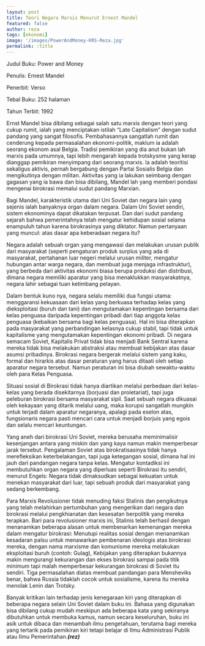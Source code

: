 ```yaml
---
layout: post
title: Teori Negara Marxis Menurut Ernest Mandel
featured: false
author: reza
tags: [ekonomi]
image: '/images/PowerAndMoney-KRS-Reza.jpg'
permalink: :title
---
```


Judul Buku: Power and Money

Penulis: Ernest Mandel

Penerbit: Verso

Tebal Buku: 252 halaman

Tahun Terbit: 1992

Ernst Mandel bisa dibilang sebagai salah satu marxis dengan teori yang cukup rumit, ialah yang menciptakan istilah “Late Capitalism” dengan sudut pandang yang sangat filosofis. Pembahasannya sangatlah rumit dan cenderung kepada permasalahan ekonomi-politik, maklum ia adalah seorang ekonom asal Belgia. Tradisi pemikiran yang dia anut bukan lah marxis pada umumnya, tapi lebih mengarah kepada trotskysme yang kerap dianggap pemikiran menyimpang dari seorang marxis. Ia adalah teoritisi sekaligus aktivis, pernah bergabung dengan Partai Sosialis Belgia dan mengikutinya dengan militan. Aktivitas yang ia lakukan seimbang dengan gagasan yang ia bawa dan bisa dibilang, Mandel lah yang memberi pondasi mengenai birokrasi memalui sudut pandang Marxian.

Bagi Mandel, karakteristik utama dari Uni Soviet dan negara lain yang sejenis ialah banyaknya organ dalam negara. Dalam Uni Soviet sendiri, sistem ekonominya dapat dikatakan terpusat. Dan dari sudut pandang sejarah bahwa pemerintahnya telah mengatur kehidupan sosial selama enampuluh tahun karena birokrasinya yang diktator. Namun pertanyaan yang muncul: atas dasar apa keberadaan negara itu?

Negara adalah sebuah organ yang mengawasi dan melakukan urusan publik dari masyarakat (seperti pengaturan produk surplus yang ada di masyarakat, pertahanan luar negeri melalui urusan militer, mengatur hubungan antar warga negara, dan membuat juga menjaga infrastruktur), yang berbeda dari aktivitas ekonomi biasa berupa produksi dan distribusi, dimana negara memiliki aparatur yang bisa menaklukkan masyarakatnya, negara lahir sebagai tuan ketimbang pelayan.

Dalam bentuk kuno nya, negara selalu memiliki dua fungsi utama: menggaransi kekuasaan dari kelas yang berkuasa terhadap kelas yang dieksploitasi (buruh dan tani) dan mengutamakan kepentingan bersama dari kelas penguasa daripada kepentingan pribadi dari tiap anggota kelas penguasa (kebaikan bersama bagi kelas penguasa). Hal ini bisa diterapkan pada masyarakat yang perbandingan kelasnya cukup stabil, tapi tidak untuk kapitalisme yang mengutamakan kepentingan ekonomi pribadi. Di negara semacam Soviet, Kapitalis Privat tidak bisa menjadi Bank Sentral karena mereka tidak bisa melakukan abstraksi atau membuat kebijakan atas dasar asumsi pribadinya. Birokrasi negara bergerak melalui sistem yang kaku, formal dan hirarkis atas dasar peraturan yang harus ditaati oleh setiap aparatur negara tersebut. Namun peraturan ini bisa diubah sewaktu-waktu oleh para Kelas Penguasa.

Situasi sosial di Birokrasi tidak hanya diartikan melalui perbedaan dari kelas-kelas yang berada disekitarnya (borjuasi dan proletariat), tapi juga peleburan birokrasi bersama masyarakat sipil. Saat sebuah negara dikuasai oleh kekayaan yang ditarik melalui uang, maka korupsi sangatlah mungkin untuk terjadi dalam aparatur negaranya, apalagi pada eselon atas, fungsionaris negara pasti mencari cara untuk menjadi borjuis yang egois dan selalu mencari keuntungan.

Yang aneh dari birokrasi Uni Soviet, mereka berusaha meminimalisir kesenjangan antara yang miskin dan yang kaya namun makin memperbesar jarak tersebut. Pengalaman Soviet atas birokratisasinya tidak hanya merefleksikan keterbelakangan, tapi juga ketegangan sosial, dimana hal ini jauh dari pandangan negara tanpa kelas. Mengatur kontadiksi ini membutuhkan organ negara yang diperluas seperti Birokrasi itu sendiri, menurut Engels: Negara tidak dimaksudkan sebagai kekuatan untuk menekan masyarakat dari luar, tapi sebuah produk dari masyarakat yang sedang berkembang.

Para Marxis Revolusioner tidak menuding faksi Stalinis dan pengikutnya yang telah melahirkan pertumbuhan yang mengerikan dari negara dan birokrasi melalui pengkhianatan dan kesesatan berpolitik yang mereka terapkan. Bari para revolusioner marxis ini, Stalinis telah berhasil dengan menanamkan beberapa alasan untuk membenarkan kemenangan mereka dalam mengatur birokrasi: Menutupi realitas sosial dengan menanamkan kesadaran palsu untuk menawarkan pembenaran ideologis atas birokrasi mereka, dengan nama marxisme dan komunisme mereka melakukan eksploitasi buruh (contoh: Gulag), Kebijakan yang diterapkan bukannya makin mengurangi kekurangan dan ekses birokrasi sampai pada titik minimum tapi malah memperbesar kekurangan birokrasi di Soviet itu sendiri. Tiga permasalahan diatas membuat pandangan para Mensheviks benar, bahwa Russia tidaklah cocok untuk sosialisme, karena itu mereka menolak Lenin dan Trotsky.

Banyak kritikan lain terhadap jenis kenegaraan kiri yang diterapkan di beberapa negara selain Uni Soviet dalam buku ini. Bahasa yang digunakan bisa dibilang cukup mudah meskipun ada beberapa kata yang sekiranya dibutuhkan untuk membuka kamus, namun secara keseluruhan, buku ini asik untuk dibaca dan menambah ilmu pengetahuan, terutama bagi mereka yang tertarik pada pemikiran kiri tetapi belajar di Ilmu Administrasi Publik atau Ilmu Pemerintahan.**_(rez)_**
